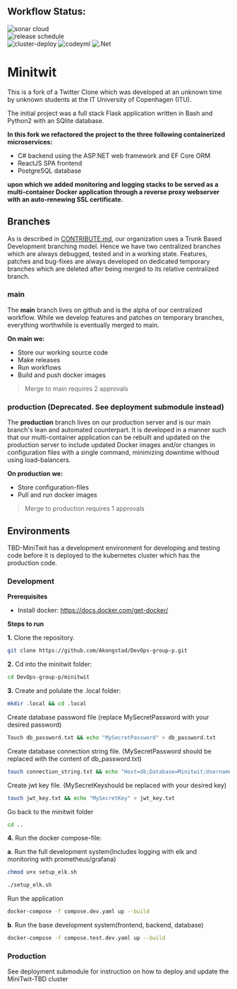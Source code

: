 Workflow Status:
---

![sonar cloud](https://github.com/Akongstad/DevOps-group-p/actions/workflows/sonar%20cloud.yml/badge.svg)  
![release schedule](https://github.com/Akongstad/DevOps-group-p/actions/workflows/release_schedule.yml/badge.svg)  
![cluster-deploy](https://github.com/Akongstad/DevOps-group-p/actions/workflows/cluster-deploy.yml/badge.svg)
![codeyml](https://github.com/Akongstad/DevOps-group-p/actions/workflows/codeql.yml/badge.svg)
![.Net](https://github.com/Akongstad/DevOps-group-p/actions/workflows/dotnet.yml/badge.svg)

# Minitwit

This is a fork of a Twitter Clone which was developed at an unknown time by unknown students at the IT University of Copenhagen (ITU).

The initial project was a full stack Flask application written in Bash and Python2 with an SQlite database.

**In this fork we refactored the project to the three following containerized microservices:**

- C# backend using the ASP.NET web framework and EF Core ORM
- ReactJS SPA frontend
- PostgreSQL database

**upon which we added monitoring and logging stacks to be served as a multi-container Docker application through a reverse proxy webserver with an auto-renewing SSL certificate.**

Branches
---
As is described in [CONTRIBUTE.md](https://github.com/Akongstad/DevOps-group-p/blob/main/CONTRIBUTE.md), our organization uses a Trunk Based Development branching model. 
Hence we have two centralized branches which are always debugged, tested and in a working state. 
Features, patches and bug-fixes are always developed on dedicated temporary branches which are deleted after being merged to its relative centralized branch.

### main 
The **main** branch lives on github and is the alpha of our centralized workflow.
While we develop features and patches on temporary branches, everything worthwhile is eventually merged to main.

**On main we:**

- Store our working source code
- Make releases
- Run workflows
- Build and push docker images

> Merge to main requires 2 approvals

### production (Deprecated. See deployment submodule instead)
The **production** branch lives on our production server and is our main branch's lean and automated counterpart.
It is developed in a manner such that our multi-container application can be rebuilt and updated on the production server to include updated Docker images and/or changes in configuration files with a single command, minimizing downtime withoud using load-balancers. 

**On production we:**

- Store configuration-files
- Pull and run docker images

> Merge to production requires 1 approvals

Environments
---
TBD-MiniTwit has a development environment for developing and testing code before it is deployed to the kubernetes cluster which has the production code.

### Development
**Prerequisites**
- Install docker: https://docs.docker.com/get-docker/

**Steps to run**

**1.** Clone the repository.
```bash
git clone https://github.com/Akongstad/DevOps-group-p.git
```
**2.** Cd into the minitwit folder: 
```bash
cd DevOps-group-p/minitwit
```
**3.** Create and polulate the .local folder: 
```bash
mkdir .local && cd .local
```
Create database password file (replace MySecretPassword with your desired password)
```bash
Touch db_password.txt && echo "MySecretPassword" > db_password.txt
```
Create database connection string file. (MySecretPassword should be replaced with the content of  db_password.txt)
```bash
touch connection_string.txt && echo "Host=db;Database=Minitwit;Username=sa;Password=MySecretPassword;" > db_password.txt
```
Create jwt key file. (MySecretKeyshould be replaced with your desired key)
```bash
touch jwt_key.txt && echo "MySecretKey" > jwt_key.txt
```
Go back to the minitwit folder
```bash
cd ..
```

**4.** Run the docker compose-file: 
  
  **a**. Run the full development system(Includes logging with elk and monitoring with prometheus/grafana)
```bash
chmod u+x setup_elk.sh

./setup_elk.sh
```
Run the application
```bash
docker-compose -f compose.dev.yaml up --build
```
  **b**. Run the base development system(frontend, backend, database)
```bash
docker-compose -f compose.test.dev.yaml up --build
```

### Production
See deployment submodule for instruction on how to deploy and update the MiniTwit-TBD cluster
